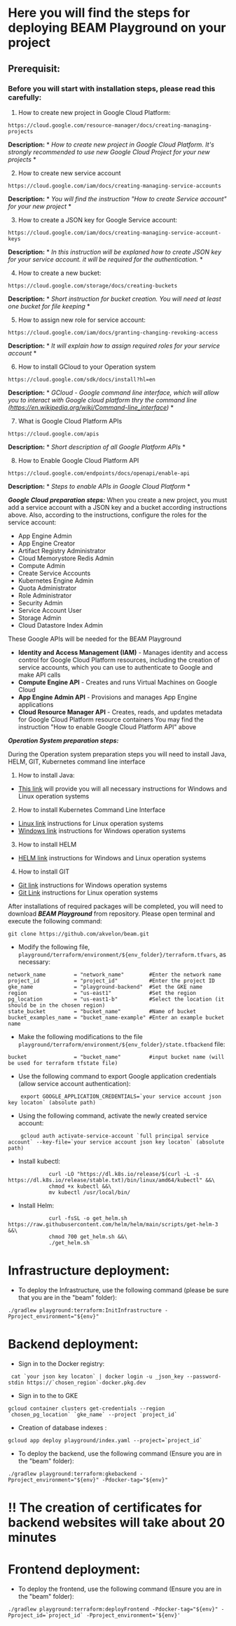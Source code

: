 <!--
    Licensed to the Apache Software Foundation (ASF) under one
    or more contributor license agreements.  See the NOTICE file
    distributed with this work for additional information
    regarding copyright ownership.  The ASF licenses this file
    to you under the Apache License, Version 2.0 (the
    "License"); you may not use this file except in compliance
    with the License.  You may obtain a copy of the License at

      http://www.apache.org/licenses/LICENSE-2.0

    Unless required by applicable law or agreed to in writing,
    software distributed under the License is distributed on an
    "AS IS" BASIS, WITHOUT WARRANTIES OR CONDITIONS OF ANY
    KIND, either express or implied.  See the License for the
    specific language governing permissions and limitations
    under the License.
-->
# Here you will find the steps for deploying BEAM Playground on your project

## Prerequisit:

### Before you will start with installation steps, please read this carefully:
1. How to create new project in Google Cloud Platform:
```
https://cloud.google.com/resource-manager/docs/creating-managing-projects
```
**Description:** * *How to create new project in Google Cloud Platform. It's strongly recommended to use new Google Cloud Project for your new projects* *

2. How to create new service account
```
https://cloud.google.com/iam/docs/creating-managing-service-accounts
```
**Description:** * *You will find the instruction "How to create Service account" for your new project* *

3. How to create a JSON key for Google Service account:
```
https://cloud.google.com/iam/docs/creating-managing-service-account-keys
```
**Description:** * *In this instruction will be explaned how to create JSON key for your service account. it will be required for the authentication.* *

4. How to create a new bucket:
```
https://cloud.google.com/storage/docs/creating-buckets
```
**Description:** * *Short instruction for bucket creation. You will need at least one bucket for file keeping* *

5. How to assign new role for service account:
```
https://cloud.google.com/iam/docs/granting-changing-revoking-access
```
**Description:** * *It will explain how to assign required roles for your service account* *

6. How to install GCloud to your Operation system
```
https://cloud.google.com/sdk/docs/install?hl=en
```
**Description:** * *GCloud - Google command line interface, which will allow you to interact with Google cloud platform thry the command line (https://en.wikipedia.org/wiki/Command-line_interface)* *

7. What is Google Cloud Platform APIs
```
https://cloud.google.com/apis
```
**Description:** * *Short description of all Google Platform APIs* *

8. How to Enable Google Cloud Platform API
```
https://cloud.google.com/endpoints/docs/openapi/enable-api
```
**Description:** * *Steps to enable APIs in Google Cloud Platform* *

***Google Cloud preparation steps:***
When you create a new project, you must add a service account with a JSON key and a bucket according instructions above. Also, according to the instructions, configure the roles for the service account:
   - App Engine Admin
   - App Engine Creator
   - Artifact Registry Administrator
   - Cloud Memorystore Redis Admin
   - Compute Admin
   - Create Service Accounts
   - Kubernetes Engine Admin
   - Quota Administrator
   - Role Administrator
   - Security Admin
   - Service Account User
   - Storage Admin
   - Cloud Datastore Index Admin

These Google APIs will be needed for the BEAM Playground
   - **Identity and Access Management (IAM)** - Manages identity and access control for Google Cloud Platform resources, including the creation of service accounts, which you can use to authenticate to Google and make API calls
   - **Compute Engine API** - Creates and runs Virtual Machines on Google Cloud
   - **App Engine Admin API** - Provisions and manages App Engine applications
   - **Cloud Resource Manager API** - Creates, reads, and updates metadata for Google Cloud Platform resource containers
You may find the instruction "How to enable Google Cloud Platform API" above

***Operation System preparation steps:***

During the Operation system preparation steps you will need to install Java, HELM, GIT, Kubernetes command line interface

1. How to install Java:
* [This link](https://adoptopenjdk.net/) will provide you will all necessary instructions for Windows and Linux operation systems

2. How to install Kubernetes Command Line Interface
* [Linux link](https://kubernetes.io/docs/tasks/tools/install-kubectl-linux/) instructions for Linux operation systems
* [Windows link](https://kubernetes.io/docs/tasks/tools/install-kubectl-windows/) instructions for Windows operation systems

3. How to install HELM
* [HELM link](https://helm.sh/docs/intro/install/) instructions for Windows and Linux operation systems

4. How to install GIT
* [Git link](https://git-scm.com/download/win) instructions for Windows operation systems
* [Git Link](https://git-scm.com/download/linux) instructions for Linux operation systems

After installations of required packages will be completed, you will need to download ***BEAM Playground*** from repository. Please open terminal and execute the following command:

`git clone https://github.com/akvelon/beam.git`
* Modify the following file, `playground/terraform/environment/${env_folder}/terraform.tfvars`, as necessary:
```
network_name         = "network_name"        #Enter the network name
project_id           = "project_id"          #Enter the project ID
gke_name             = "playground-backend"  #Set the GKE name
region               = "us-east1"            #Set the region
pg_location          = "us-east1-b"          #Select the location (it should be in the chosen region)
state_bucket         = "bucket_name"         #Name of bucket
bucket_examples_name = "bucket_name-example" #Enter an example bucket name
```
* Make the following modifications to the file `playground/terraform/environment/${env_folder}/state.tfbackend` file:
```
bucket               = "bucket_name"         #input bucket name (will be used for terraform tfstate file)
```
* Use the following command to export Google application credentials (allow service account authentication):
```
    export GOOGLE_APPLICATION_CREDENTIALS=`your service account json key locaton` (absolute path)
```
* Using the following command, activate the newly created service account:
```
    gcloud auth activate-service-account `full principal service account` --key-file=`your service account json key locaton` (absolute path)
```
* Install kubectl:
```
             curl -LO "https://dl.k8s.io/release/$(curl -L -s https://dl.k8s.io/release/stable.txt)/bin/linux/amd64/kubectl" &&\
             chmod +x kubectl &&\
             mv kubectl /usr/local/bin/
```
* Install Helm:
```
             curl -fsSL -o get_helm.sh https://raw.githubusercontent.com/helm/helm/main/scripts/get-helm-3 &&\
             chmod 700 get_helm.sh &&\
             ./get_helm.sh
```
# Infrastructure deployment:
* To deploy the Infrastructure, use the following command (please be sure that you are in the "beam" folder):
```
./gradlew playground:terraform:InitInfrastructure -Pproject_environment="${env}"
```
# Backend deployment:
* Sign in to the Docker registry:
```
 cat `your json key locaton` | docker login -u _json_key --password-stdin https://`chosen_region`-docker.pkg.dev
```
* Sign in to the to GKE
```
gcloud container clusters get-credentials --region `chosen_pg_location` `gke_name` --project `project_id`
```
* Creation of database indexes :
```
gcloud app deploy playground/index.yaml --project=`project_id`
```
* To deploy the backend, use the following command (Ensure you are in the "beam" folder):
```
./gradlew playground:terraform:gkebackend -Pproject_environment="${env}" -Pdocker-tag="${env}"
```
# !! The creation of certificates for backend websites will take about 20 minutes
# Frontend deployment:
* To deploy the frontend, use the following command (Ensure you are in the "beam" folder):
```
./gradlew playground:terraform:deployFrontend -Pdocker-tag="${env}" -Pproject_id=`project_id` -Pproject_environment='${env}'
```
